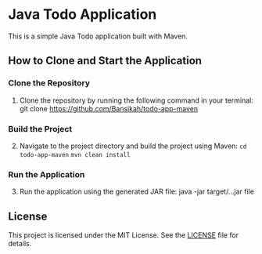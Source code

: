 # Java Todo Application

This is a simple Java Todo application built with Maven. 

## How to Clone and Start the Application

### Clone the Repository
1. Clone the repository by running the following command in your terminal:
git clone https://github.com/Bansikah/todo-app-maven
### Build the Project
2. Navigate to the project directory and build the project using Maven:
`cd todo-app-maven`
`mvn clean install`
### Run the Application
3. Run the application using the generated JAR file:
java -jar target/...jar file
## License

This project is licensed under the MIT License. See the [LICENSE](LICENSE) file for details.

